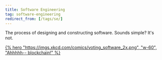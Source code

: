 ```yaml
---
title: Software Engineering
tag: software-engineering
redirect_from: [/tags/se/]
---
```


The process of designing and constructing software. Sounds simple? It's not.

[{% hero "https://imgs.xkcd.com/comics/voting_software_2x.png", "w-60", "Ahhhhh-- blockchain!" %}](https://xkcd.com/2030/)
